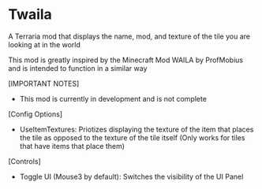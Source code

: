 # Twaila
 
A Terraria mod that displays the name, mod, and texture of the tile you are looking at in the world

This mod is greatly inspired by the Minecraft Mod WAILA by ProfMobius and is intended to function in a similar way

[IMPORTANT NOTES]
- This mod is currently in development and is not complete

[Config Options]
- UseItemTextures: Priotizes displaying the texture of the item that places the tile as opposed to the texture of the tile itself (Only works for tiles that have items that place them)

[Controls]
- Toggle UI (Mouse3 by default): Switches the visibility of the UI Panel
